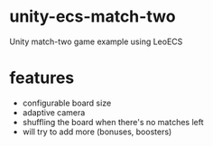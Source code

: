 # unity-ecs-match-two
Unity match-two game example using LeoECS

# features
- configurable board size
- adaptive camera
- shuffling the board when there's no matches left
- will try to add more (bonuses, boosters)
